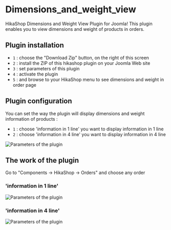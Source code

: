 # Dimensions_and_weight_view
HikaShop Dimensions and Weight View Plugin for Joomla! This plugin enables you to view dimensions and weight of products in orders.

## Plugin installation

- `1` : choose the "Download Zip" button, on the right of this screen
- `2` : install the ZIP of this hikashop plugin on your Joomla Web site
- `3` : set parameters of this plugin
- `4` : activate the plugin
- `5` : and browse to your HikaShop menu to see dimensions and weight in order page

## Plugin configuration

You can set the way the plugin will display dimensions and weight information of products  :
- `1` : choose 'information in 1 line' you want to display information in 1 line
- `2` : choose 'information in 4 line' you want to display information in 4 line

![Parameters of the plugin](/docs/captures/debug0.png "Parameters of the plugin")

## The work of the plugin

Go to "Components -> HikaShop -> Orders" and choose any order

### 'information in 1 line'
![Parameters of the plugin](/docs/captures/debug1.png "Parameters of the plugin")

### 'information in 4 line'
![Parameters of the plugin](/docs/captures/debug2.png "Parameters of the plugin")
